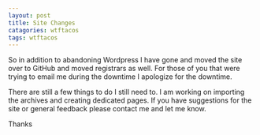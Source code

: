 ```yaml
---
layout: post
title: Site Changes
catagories: wtftacos
tags: wtftacos
---
```


So in addition to abandoning Wordpress I have gone and moved the site over to GitHub and moved registrars as well. For those of you that were trying to email me during the downtime I apologize for the downtime. 

There are still a few things to do I still need to. I am working on importing the archives and creating dedicated pages. If you have suggestions for the site or general feedback please contact me and let me know.

Thanks
